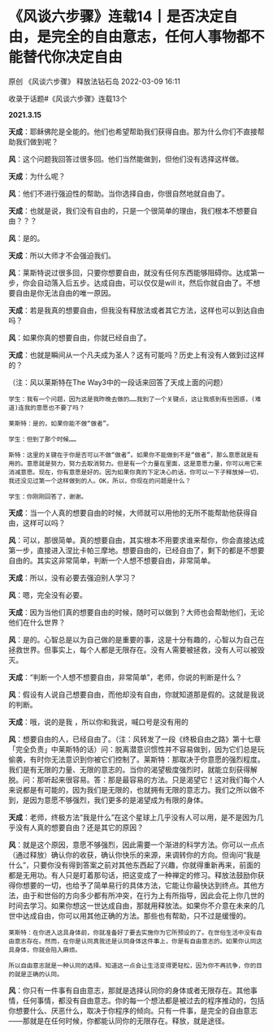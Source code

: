 # 《风谈六步骤》连载14丨是否决定自由，是完全的自由意志，任何人事物都不能替代你决定自由

原创 《风谈六步骤》 释放法钻石岛 2022-03-09 16:11

收录于话题#《风谈六步骤》连载13个

 

 

**2021.3.15**

**天成**：耶稣佛陀是全能的。他们也希望帮助我们获得自由。那为什么你们不直接帮助我们做到呢？

**风**：这个问题我回答过很多回。他们当然能做到，但他们没有选择这样做。

**天成**：为什么呢？

**风**：他们不进行强迫性的帮助。当你选择自由，你很自然地就自由了。

**天成**：也就是说，我们没有自由的，只是一个很简单的理由，我们根本不想要自由？？？

**风**：是的。

**天成**：所以大师才不会强迫我们。

**风**：莱斯特说过很多回，只要你想要自由，就没有任何东西能够阻碍你。达成第一步，你会自动落入后五步。达成自由，可以仅仅是will it，然后你就自由了。不想要自由是你无法自由的唯一原因。

**天成**：若是我真的想要自由，但我没有释放法或者其它方法，这样也可以到达自由吗？

**风**：如果你真的想要自由，你就已经自由了。

**天成**：也就是瞬间从一个凡夫成为圣人？这有可能吗？历史上有没有人做到过这样的？

（注：风以莱斯特在The Way3中的一段话来回答了天成上面的问题）

    学生：我有一个问题，因为这是我昨晚去做的……我到了一个关键点，这让我感到有些困惑，(难道)连我的意愿也不要了吗？
    
    莱斯特：是的，如果你能不做“做者”。
    
    学生：但到了那个时候……
    
    斯特：这里的关键在于你是否可以不做“做者”。如果你不能做到不是“做者”，那么意愿就是有用的。意愿就是努力，努力去取消努力。但是有一个力量在里面，这是意愿力量，你可以用它来消减意愿。现在，你有意愿是好的。因为如果你真的下定决心的话，你可以一下子释放掉一切，我还没见过第一个这样做到的人。OK，所以，你现在的问题是什么？
    
    学生：你刚刚回答了，谢谢。

**天成**：当一个人真的想要自由的时候，大师就可以用他的无所不能帮助他获得自由，这样可以吗？

**风**：可以，那很简单。真的想要自由，其实根本不用要求谁来帮你，你会直接达成第一步，直接进入涅比卡帕三摩地。想要自由的，已经自由了，剩下的都是不想要自由的。其实这非常简单，判断一个人想不想要自由，非常简单。

**天成**：所以，没有必要去强迫别人学习？

**风**：嗯，完全没有必要。

**天成**：因为当他们真的想要自由的时候，随时可以做到？大师也会帮助他们，无论他们在什么世界？

**风**：是的。心智总是以为自己做的是重要的事，这是十分有趣的，心智以为自己在拯救世界。但事实上，每个人都是无限存在。没有人需要被拯救，没有人可以被毁灭。

**天成**：“判断一个人想不想要自由，非常简单”，老师，你说的判断是什么？

**风**：假设有人说自己想要自由，而他却没有自由，你就知道那是假的。这就是我说的判断。

**天成**：哦，说的是我 ，所以你和我说，喊口号是没有用的  

**风**：想要自由的人，已经自由了。（注：风转发了一段《终极自由之路》第十七章 「完全负责」中莱斯特的话）问：脱离潜意识惯性并不容易做到，因为它们总是玩偷袭，有时你无法意识到你被它们控制了。莱斯特：那取决于你意愿的强烈程度。我们是有无限的力量、无限的意志的。当你的渴望极度强烈时，就能立刻获得解脱。问：那听起来很容易。答：那是最容易的方法。只是渴望它！这对我们每个人来说都是有可能的，因为我们是无限的，也就拥有无限的意志力。我们之所以做不到，是因为意愿不够强烈，我们更多的是渴望成为有限的身体。 

**天成**：老师，终极方法“我是什么”在这个星球上几乎没有人可以用，是不是因为几乎没有人真的想要自由？还是其它的原因？

**风**：就是这个原因，意愿不够强烈，因此需要一个渐进的科学方法。你可以一点点（通过释放）确认你的收获，确认你快乐的来源，来调转你的方向。但询问“我是什么”，只要你没有得到答案之前对其他东西起了兴趣，你就得重新再来，前面的都是无用功。有人只是盯着那句话，把这变成了一种禅定的修习。释放法鼓励你获得你想要的一切，也给予了简单易行的具体方法，它能让你最快达到终点。其他方法，由于和世俗的方向多少都有所冲突，在行为上有所指导，因此会花上你几世的时间去学习。如果你想这一世达成自由，那就用释放法。如果你不介意在未来的几世中达成自由，你可以用其他正确的方法。那些也有帮助，只不过是缓慢的。

    莱斯特：在你进入这具身体前，你就准备好了要去实施你为它所预设的了。在世俗生活中没有自由意志存在。然而，在你是认同真我还是认同身体这件事上，你是有自由意志的。如果你认同这具身体，你就会陷入麻烦。

    所以自由意志就是一种认同的选择。知道这一点会让生活变得更轻松，因为你不再抗争，你的目的就是正确的认同。

**风**：你只有一件事有自由意志，那就是选择认同你的身体或者无限存在。其他事情，任何事情，都没有自由意志。你的每一个想法都是被过去的程序推动的，包括你想要什么、厌恶什么，取决于你程序的倾向。只有一件事，是完全的自由意志——那就是在任何时候，你都能认同你的无限存在。释放，就是途径。

